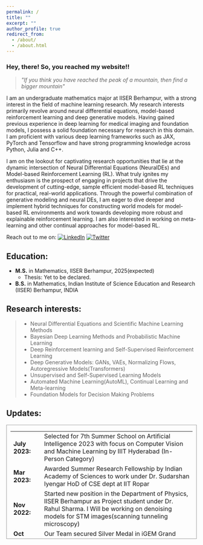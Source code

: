 ```yaml
---
permalink: /
title: ""
excerpt: ""
author_profile: true
redirect_from: 
  - /about/
  - /about.html
---
```

### Hey, there! So, you reached my website!!
>  *"If you think you have reached the peak of a mountain, then find a bigger mountain"*

I am an undergraduate mathematics major at IISER Berhampur, with a strong interest in the field of machine learning research. My research interests primarily revolve around neural differential equations, model-based reinforcement learning and deep generative models.
Having gained previous experience in deep learning for medical imaging and foundation models, I possess a solid foundation necessary for research in this domain. I am proficient with various deep learning frameworks such as JAX, PyTorch and Tensorflow and have strong programming knowledge across Python, Julia and C++.

I am on the lookout for captivating research opportunities that lie at the dynamic intersection of Neural Differential Equations (NeuralDEs) and Model-based Reinforcement Learning (RL). What truly ignites my enthusiasm is the prospect of engaging in projects that drive the development of cutting-edge, sample  efficient model-based RL techniques for practical, real-world applications. Through the powerful combination of generative modeling and neural DEs, I am eager to dive deeper and implement hybrid techniques for constructing world models for model-based RL environments and work towards developing more robust and explainable reinforcement learning. I am also interested in working on meta-learning and other continual approaches for model-based RL.

Reach out to me on: [![LinkedIn](https://img.shields.io/badge/linkedin-%230077B5.svg?style=for-the-badge&logo=linkedin&logoColor=white)](https://www.linkedin.com/in/sandesh-katakam-79b6b1135/)
[![Twitter](https://img.shields.io/badge/Twitter-%231DA1F2.svg?style=for-the-badge&logo=Twitter&logoColor=white)](https://twitter.com/sandeshkatakam)

Education:
------- 

* __M.S.__ in Mathematics, IISER Berhampur, 2025(expected)
  * Thesis: Yet to be declared.
* __B.S.__ in Mathematics, Indian Institute of Science Education and Research (IISER) Berhampur, INDIA

Research interests:
------  
>* Neural Differential Equations and Scientific Machine Learning Methods
>* Bayesian Deep Learning Methods and Probabilistic Machine Learning
>* Deep Reinforcement learning and Self-Supervised Reinforcement Learning
>* Deep Generative Models: GANs, VAEs, Normalizing Flows, Autoregressive Models(Transformers)
>* Unsupervised and Self-Supervised Learning Models
>* Automated Machine Learning(AutoML), Continual Learning and Meta-learning
>* Foundation Models for Decision Making Problems



Updates:
------

<div style="height:300px;overflow:auto; border:1px solid #999; padding-left: 0.7em; padding-right: 0.7em">
<table>
<col width="100px" />
<col width="650px" />
 
 <tr><td><b>July 2023:</b></td><td>Selected for 7th Summer School on Artificial Intelligence 2023 with focus on Computer Vision and Machine Learning by IIIT Hyderabad (In-Person Category)</td></tr>
 <tr><td><b>Mar 2023:</b></td><td>Awarded Summer Research Fellowship by Indian Academy of Sciences to work under Dr. Sudarshan Iyengar HoD of CSE dept at IIT Ropar</td></tr>
  <tr><td><b>Nov 2022:</b></td><td>Started new position in the  Department of Physics, IISER Berhampur as Project student under Dr. Rahul Sharma. I Will be working on denoising models for STM images(scanning tunneling microscopy) </td></tr>
  <tr><td><b>Oct 2022:</b></td><td> Our Team secured Silver Medal  in iGEM Grand Jamboree 2022 at Paris, France</td></tr> 
  <tr><td><b>June 2022:</b></td><td>Started position at iGEM Team IISER Berhampur  in the Modelling Team </td></tr>
  <tr><td><b>May 2022:</b></td><td>Started Internship at IIT Hyderabad, Department of A.I. Under Prof. Srijit P.K. on Neural Differential Equations</td></tr>  
  <tr><td><b>Mar 2022:</b></td><td>Started position as Undergraduate Research Assistant in the NeuroImaging and Brain Research Group, IISER Berhampur under Dr. Vivek Tiwari</td></tr>  
  <tr><td><b>Dec 2020:</b></td><td>Admitted to BS-MS Dual Degree Programme at IISER Berhampur through JEE Advanced Channel</td></tr>

</table></div>



